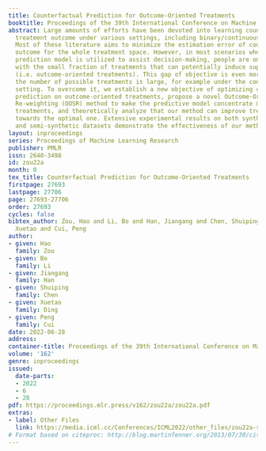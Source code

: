 ```yaml
---
title: Counterfactual Prediction for Outcome-Oriented Treatments
booktitle: Proceedings of the 39th International Conference on Machine Learning
abstract: Large amounts of efforts have been devoted into learning counterfactual
  treatment outcome under various settings, including binary/continuous/multiple treatments.
  Most of these literature aims to minimize the estimation error of counterfactual
  outcome for the whole treatment space. However, in most scenarios when the counterfactual
  prediction model is utilized to assist decision-making, people are only concerned
  with the small fraction of treatments that can potentially induce superior outcome
  (i.e. outcome-oriented treatments). This gap of objective is even more severe when
  the number of possible treatments is large, for example under the continuous treatment
  setting. To overcome it, we establish a new objective of optimizing counterfactual
  prediction on outcome-oriented treatments, propose a novel Outcome-Oriented Sample
  Re-weighting (OOSR) method to make the predictive model concentrate more on outcome-oriented
  treatments, and theoretically analyze that our method can improve treatment selection
  towards the optimal one. Extensive experimental results on both synthetic datasets
  and semi-synthetic datasets demonstrate the effectiveness of our method.
layout: inproceedings
series: Proceedings of Machine Learning Research
publisher: PMLR
issn: 2640-3498
id: zou22a
month: 0
tex_title: Counterfactual Prediction for Outcome-Oriented Treatments
firstpage: 27693
lastpage: 27706
page: 27693-27706
order: 27693
cycles: false
bibtex_author: Zou, Hao and Li, Bo and Han, Jiangang and Chen, Shuiping and Ding,
  Xuetao and Cui, Peng
author:
- given: Hao
  family: Zou
- given: Bo
  family: Li
- given: Jiangang
  family: Han
- given: Shuiping
  family: Chen
- given: Xuetao
  family: Ding
- given: Peng
  family: Cui
date: 2022-06-28
address:
container-title: Proceedings of the 39th International Conference on Machine Learning
volume: '162'
genre: inproceedings
issued:
  date-parts:
  - 2022
  - 6
  - 28
pdf: https://proceedings.mlr.press/v162/zou22a/zou22a.pdf
extras:
- label: Other Files
  link: https://media.icml.cc/Conferences/ICML2022/other_files/zou22a-supp.zip
# Format based on citeproc: http://blog.martinfenner.org/2013/07/30/citeproc-yaml-for-bibliographies/
---
```

